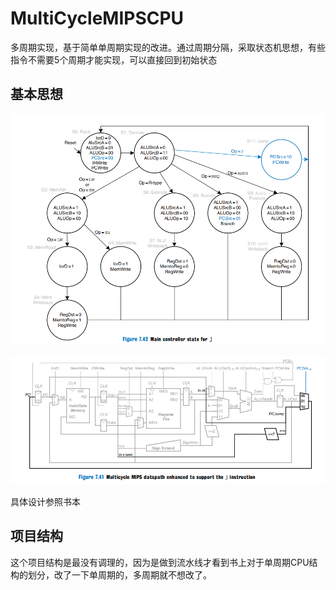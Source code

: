# MultiCycleMIPSCPU

多周期实现，基于简单单周期实现的改进。通过周期分隔，采取状态机思想，有些指令不需要5个周期才能实现，可以直接回到初始状态

## 基本思想

![状态转换图](image/readme/1702955024863.png "状态转换图")

![数据通路图](image/readme/1702955093262.png "数据通路图")

具体设计参照书本

## 项目结构

这个项目结构是最没有调理的，因为是做到流水线才看到书上对于单周期CPU结构的划分，改了一下单周期的，多周期就不想改了。
